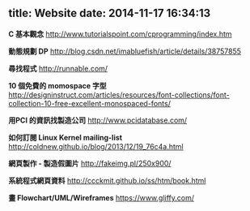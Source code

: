 title: Website
date: 2014-11-17 16:34:13
---

**C 基本觀念**
http://www.tutorialspoint.com/cprogramming/index.htm

**動態規劃 DP**
http://blog.csdn.net/imabluefish/article/details/38757855

**尋找程式**
http://runnable.com/

**10 個免費的 momospace 字型**
http://designinstruct.com/articles/resources/font-collections/font-collection-10-free-excellent-monospaced-fonts/

**用PCI 的資訊找製造公司**
http://www.pcidatabase.com/

**如何訂閱 Linux Kernel mailing-list**
http://coldnew.github.io/blog/2013/12/19_76c4a.html

**網頁製作 - 製造假圖片**
http://fakeimg.pl/250x900/

**系統程式網頁資料**
http://ccckmit.github.io/ss/htm/book.html

**畫 Flowchart/UML/Wireframes**
https://www.gliffy.com/
